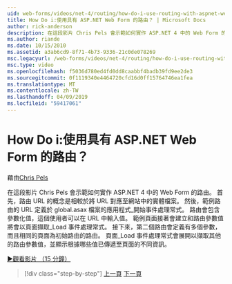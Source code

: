```yaml
---
uid: web-forms/videos/net-4/routing/how-do-i-use-routing-with-aspnet-web-forms
title: How Do i:使用具有 ASP.NET Web Form 的路由？ | Microsoft Docs
author: rick-anderson
description: 在這段影片 Chris Pels 會示範如何實作 ASP.NET 4 中的 Web Form 的路由。 首先，路由 URL 的概念是相較於將 URL 對應至 p...
ms.author: riande
ms.date: 10/15/2010
ms.assetid: a3ab6cd9-8f71-4b73-9336-21c0de078269
msc.legacyurl: /web-forms/videos/net-4/routing/how-do-i-use-routing-with-aspnet-web-forms
msc.type: video
ms.openlocfilehash: f5036d780ed4fd0dd8caabbf4badb39fd9ee2de3
ms.sourcegitcommit: 0f1119340e4464720cfd16d0ff15764746ea1fea
ms.translationtype: MT
ms.contentlocale: zh-TW
ms.lasthandoff: 04/09/2019
ms.locfileid: "59417061"
---
```

# <a name="how-do-i-use-routing-with-aspnet-web-forms"></a>How Do i:使用具有 ASP.NET Web Form 的路由？

藉由[Chris Pels](https://twitter.com/chrispels)

在這段影片 Chris Pels 會示範如何實作 ASP.NET 4 中的 Web Form 的路由。 首先，路由 URL 的概念是相較於將 URL 對應至網站中的實體檔案。 然後，範例路由的 URL 定義於 global.asax 檔案的應用程式\_開始事件處理常式。 路由會包含參數化值，這個使用者可以在 URL 中輸入值。 範例頁面接著會建立和路由參數值將會以頁面擷取\_Load 事件處理常式。 接下來，第二個路由會定義有多個參數，而且相同的頁面為初始路由的路由。 頁面\_Load 事件處理常式會展開以擷取其他的路由參數值，並顯示根據哪些值已傳遞至頁面的不同資訊。

[&#9654;觀看影片 （15 分鐘）](https://channel9.msdn.com/Blogs/ASP-NET-Site-Videos/how-do-i-use-routing-with-aspnet-web-forms)

> [!div class="step-by-step"]
> [上一頁](aspnet-4-quick-hit-outbound-webforms-routing.md)
> [下一頁](how-do-i-work-with-urls-in-aspnet-routing.md)

